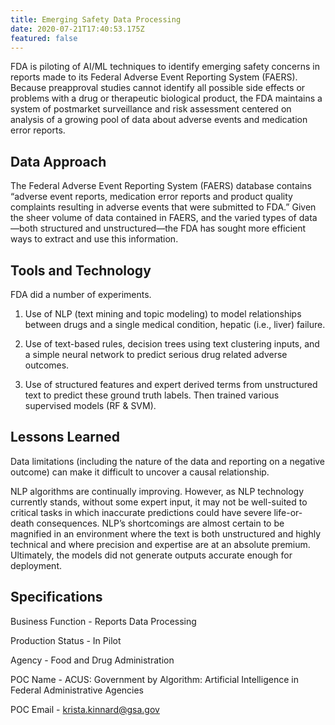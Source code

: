 ```yaml
---
title: Emerging Safety Data Processing
date: 2020-07-21T17:40:53.175Z
featured: false
---
```

FDA is piloting of AI/ML techniques to identify emerging safety concerns in reports made to its Federal Adverse Event Reporting System (FAERS). Because preapproval studies cannot identify all possible side effects or problems with a drug or therapeutic biological product, the FDA maintains a system of postmarket surveillance and risk assessment centered on analysis of a growing pool of data about adverse events and medication error reports.

## Data Approach

The Federal Adverse Event Reporting System (FAERS) database contains “adverse event reports, medication error reports and product quality complaints resulting in adverse events that were submitted to FDA.” Given the sheer volume of data contained in FAERS, and the varied types of data—both structured and unstructured—the FDA has sought more efficient ways to extract and use this information.

## Tools and Technology

FDA did a number of experiments. 

1) Use of NLP (text mining and topic modeling) to model relationships between drugs and a single medical condition, hepatic (i.e., liver) failure. 

2) Use of text-based rules, decision trees using text clustering inputs, and a simple neural network to predict serious drug related adverse outcomes. 

3) Use of structured features and expert derived terms from unstructured text to predict these ground truth labels. Then trained various supervised models (RF & SVM).

## Lessons Learned

Data limitations (including the nature of the data and reporting on a negative outcome) can make it difficult to uncover a causal relationship.

NLP algorithms are continually improving. However, as NLP technology currently stands, without some expert input, it may not be well-suited to critical tasks in which inaccurate predictions could have severe life-or-death consequences. NLP’s shortcomings are almost certain to be magnified in an environment where the text is both unstructured and highly technical and where precision and expertise are at an absolute premium. Ultimately, the models did not generate outputs accurate enough for deployment.

## Specifications

Business Function - Reports Data Processing

Production Status - In Pilot

Agency - Food and Drug Administration

POC Name - ACUS: Government by Algorithm: Artificial Intelligence in Federal Administrative Agencies

POC Email - krista.kinnard@gsa.gov